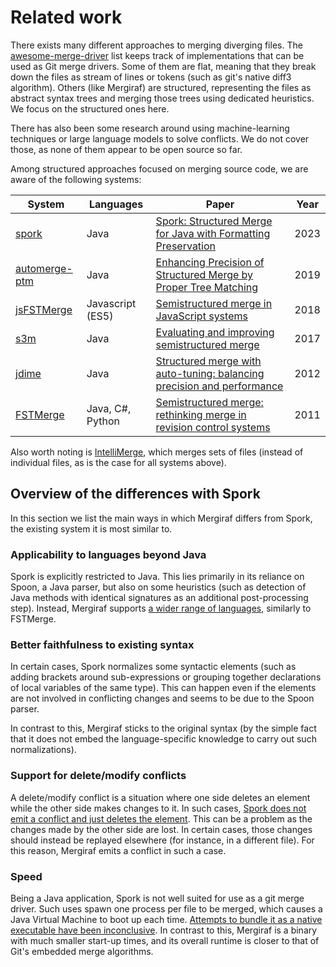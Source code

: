# Related work

There exists many different approaches to merging diverging files. The [awesome-merge-driver](https://github.com/jelmer/awesome-merge-drivers) list keeps track of implementations that can be used as Git merge drivers.
Some of them are flat, meaning that they break down the files as stream of lines or tokens (such as git's native diff3 algorithm). Others (like Mergiraf) are structured, representing the files as
abstract syntax trees and merging those trees using dedicated heuristics. We focus on the structured ones here.

There has also been some research around using machine-learning techniques or large language models to solve conflicts. We do not cover those, as none of them appear to be open source so far.

Among structured approaches focused on merging source code, we are aware of the following systems:


| System                                                                    | Languages        | Paper                                                                                                                                                                               | Year |
|---------------------------------------------------------------------------|------------------|-------------------------------------------------------------------------------------------------------------------------------------------------------------------------------------|------|
| [spork](https://github.com/ASSERT-KTH/spork)                              | Java             | [Spork: Structured Merge for Java with Formatting Preservation](https://arxiv.org/abs/2202.05329)                                                                                   | 2023 |
| [automerge-ptm](https://github.com/thufv/automerge-ptm)                   | Java             | [Enhancing Precision of Structured Merge by Proper Tree Matching](https://feihe.github.io/materials/icse19poster.pdf)                                                               | 2019 |
| [jsFSTMerge](https://github.com/AlbertoTrindade/jsFSTMerge)               | Javascript (ES5) | [Semistructured merge in JavaScript systems](https://repositorio.ufpe.br/bitstream/123456789/33477/1/DISSERTA%C3%87%C3%83O%20Alberto%20Trindade%20Tavares.pdf)                      | 2018 |
| [s3m](https://github.com/guilhermejccavalcanti/s3m)                       | Java             | [Evaluating and improving semistructured merge](https://pauloborba.cin.ufpe.br/publication/2017evaluating_and_improving_semistructured_merge/2017OOPSLASemiVsUnstructuredMerge.pdf) | 2017 |
| [jdime](https://github.com/se-sic/jdime)                                  | Java             | [Structured merge with auto-tuning: balancing precision and performance](https://www.se.cs.uni-saarland.de/publications/docs/ASE2012.pdf)                                           | 2012 |
| [FSTMerge](https://github.com/joliebig/featurehouse/tree/master/fstmerge) | Java, C#, Python | [Semistructured merge: rethinking merge in revision control systems](https://www.se.cs.uni-saarland.de/publications/docs/FSE2011.pdf)                                               | 2011 |

Also worth noting is [IntelliMerge](https://github.com/symbolk/intellimerge), which merges sets of files (instead of individual files, as is the case for all systems above).

## Overview of the differences with Spork

In this section we list the main ways in which Mergiraf differs from Spork, the existing system it is most similar to.

### Applicability to languages beyond Java

Spork is explicitly restricted to Java. This lies primarily in its reliance on Spoon, a Java parser, but also on some heuristics (such as detection of Java methods with identical signatures as an additional post-processing step). Instead, Mergiraf supports [a wider range of languages](./languages.md), similarly to FSTMerge.

### Better faithfulness to existing syntax

In certain cases, Spork normalizes some syntactic elements (such as adding brackets around sub-expressions or grouping together declarations of local variables of the same type). This can happen even if the elements are not involved in conflicting changes
and seems to be due to the Spoon parser.

In contrast to this, Mergiraf sticks to the original syntax (by the simple fact that it does not embed the language-specific knowledge to carry out such normalizations).

### Support for delete/modify conflicts

A delete/modify conflict is a situation where one side deletes an element while the other side makes changes to it.
In such cases, [Spork does not emit a conflict and just deletes the element](https://github.com/ASSERT-KTH/spork/issues/529). This can be a problem as the changes made by the other side are lost. In certain cases, those changes should instead be replayed
elsewhere (for instance, in a different file). For this reason, Mergiraf emits a conflict in such a case.

### Speed

Being a Java application, Spork is not well suited for use as a git merge driver. Such uses spawn one process per file to be merged, which causes a Java Virtual Machine to boot up each time. [Attempts to bundle it as a native executable have been inconclusive](https://github.com/ASSERT-KTH/spork/pull/481#issuecomment-1913688408).
In contrast to this, Mergiraf is a binary with much smaller start-up times, and its overall runtime is closer to that of Git's embedded merge algorithms.
